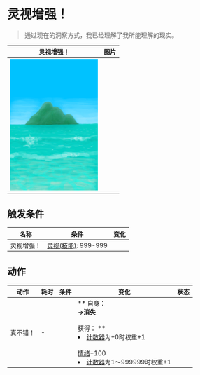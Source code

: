# 灵视增强！  
> 通过现在的洞察方式，我已经理解了我所能理解的现实。  
  
  灵视增强！  |   图片   
 ----  |  ----:   
   |  <img decoding="async" src="Sprite/BigIsland.png" href="a.md" style="max-width:300px;max-height:300px;">   
  
## 触发条件  
名称  |  条件  |  变化  
----  |  ----  |  ----  
灵视增强！  |  [灵视(技能)](Skill_Insight.md): 999-999  |    
## 动作  
动作  |  耗时  |  条件  |  变化  |  状态  
----  |  ----  |  ----  |  ----  |  ----  
真不错！<br>  |  -  |    |  ** 自身：**<br>→消失<br><br>** 获得： **<br><li>[计数器](TickCounter.md)为+0时权重+1</li><br>[情绪](Morale.md)+100<br><li>[计数器](TickCounter.md)为1～999999时权重+1</li>  |    


<script>document.title="灵视增强！ - 卡牌生存百科 Card Survival Wiki";</script>